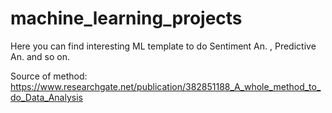 # machine_learning_projects
Here you can find interesting ML template to do Sentiment An. , Predictive An. and so on.


Source of method:  https://www.researchgate.net/publication/382851188_A_whole_method_to_do_Data_Analysis 
